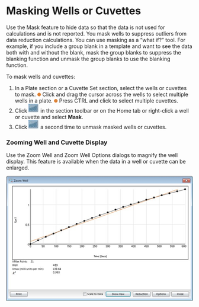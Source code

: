 # Masking Wells or Cuvettes

Use the Mask feature to hide data so that the data is not used for calculations and is not reported. You mask wells to suppress outliers from data reduction calculations. You can use masking as a “what if?” tool. For example, if you include a group blank in a template and want to see the data both with and without the blank, mask the group blanks to suppress the blanking function and unmask the group blanks to use the blanking function.

To mask wells and cuvettes:

1. In a Plate section or a Cuvette Set section, select the wells or cuvettes to mask. ![](<../../../.gitbook/assets/0 (4) (1) (1) (1).png>) Click and drag the cursor across the wells to select multiple wells in a plate. ![](<../../../.gitbook/assets/1 (4) (1) (1) (1).png>) Press CTRL and click to select multiple cuvettes.
2. Click ![](<../../../.gitbook/assets/2 (3) (1).jpeg>) in the section toolbar or on the Home tab or right-click a well or cuvette and select **Mask**.
3. Click ![](<../../../.gitbook/assets/3 (2) (1).jpeg>) a second time to unmask masked wells or cuvettes.

### Zooming Well and Cuvette Display

Use the Zoom Well and Zoom Well Options dialogs to magnify the well display. This feature is available when the data in a well or cuvette can be enlarged.

![](<../../../.gitbook/assets/4 (3) (1).jpeg>)
